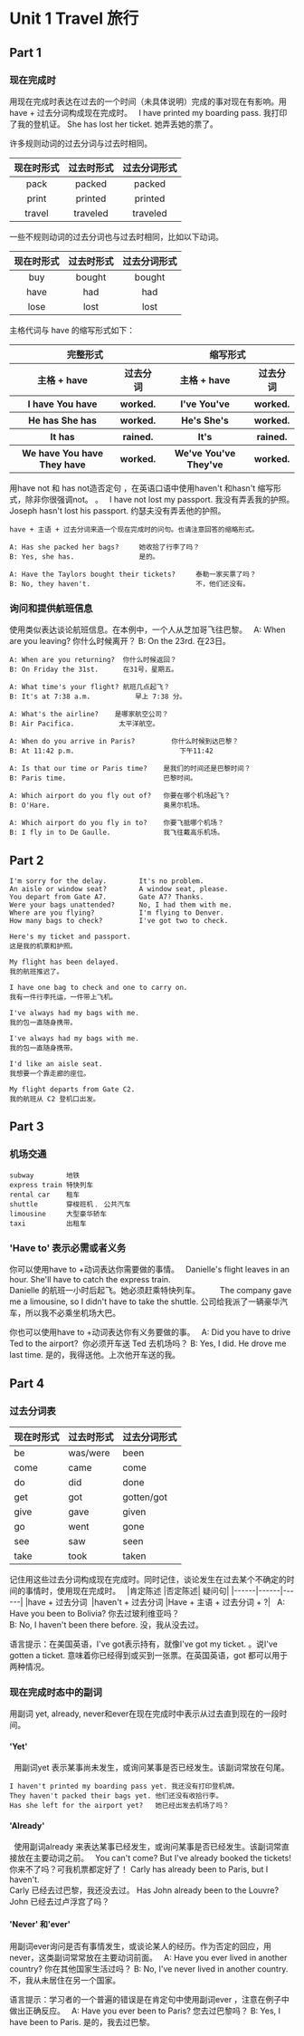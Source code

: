 # Unit 1 Travel 旅行

## Part 1  

### 现在完成时  
用现在完成时表达在过去的一个时间（未具体说明）完成的事对现在有影响。用have + 过去分词构成现在完成时。
 
    I have printed my boarding pass.	我打印了我的登机证。
    She has lost her ticket.	她弄丢她的票了。

许多规则动词的过去分词与过去时相同。

|现在时形式|过去时形式|过去分词形式
|:------:|:------:|:------:|
|pack|packed|packed|
|print|printed|printed|
|travel|traveled|traveled|

一些不规则动词的过去分词也与过去时相同，比如以下动词。   

|现在时形式|过去时形式|过去分词形式|
|:------:|:------:|:------:|
|buy|bought|bought|
|have|had|had|
|lose|lost|lost|

主格代词与 have 的缩写形式如下：

<table>
  <tr align="center">
    <th colspan="2">完整形式</th>
    <th colspan="2">缩写形式</th>
  </tr>
  <tr>
    <th>主格 + have</th>
    <th>过去分词</th>
    <th>主格 + have</th>
    <th>过去分词</th>
  </tr>
  <tr>
    <th>I have  
    You have</th>
    <th>worked.</th>
    <th>I've  
    You've</th>
    <th>worked.</th>
  </tr>
  <tr>
    <th>He has  
    She has</th>
    <th>worked.</th>
    <th>He's  
    She's</th>
    <th>worked.</th>
  </tr>
  <tr>
    <th>It has</th>
    <th>rained.</th>
    <th>It's</th>
    <th>rained.</th>
  </tr>
  <tr>
    <th>We have  
    You have  
    They have</th>
    <th>worked.</th>
    <th>We've  
    You've  
    They've</th>
    <th>worked.</th>
  </tr>
</table>

用have not 和 has not造否定句 ，在英语口语中使用haven't 和hasn't 缩写形式，除非你很强调not。
。
 
    I have not lost my passport.	我没有弄丢我的护照。
    Joseph hasn't lost his passport.	约瑟夫没有弄丢他的护照。

    have + 主语 + 过去分词来造一个现在完成时的问句。也请注意回答的缩略形式。
     
    A: Has she packed her bags?     她收拾了行李了吗？
    B: Yes, she has.                是的。
     	 	 
    A: Have the Taylors bought their tickets?     泰勒一家买票了吗？
    B: No, they haven't.                          不，他们还没有。


### 询问和提供航班信息

使用类似表达谈论航班信息。在本例中，一个人从芝加哥飞往巴黎。
 
    A: When are you leaving?    你什么时候离开？
    B: On the 23rd.             在23日。

    A: When are you returning?  你什么时候返回？
    B: On Friday the 31st.      在31号，星期五。
     	 	 
    A: What time's your flight? 航班几点起飞？
    B: It's at 7:38 a.m.	       早上 7:38 分。
	 	 
    A: What's the airline?    是哪家航空公司？
    B: Air Pacifica.	       太平洋航空。

    A: When do you arrive in Paris?         你什么时候到达巴黎？
    B: At 11:42 p.m.	                      下午11:42

    A: Is that our time or Paris time?    是我们的时间还是巴黎时间？
    B: Paris time.	                      巴黎时间。
     	 	 
    A: Which airport do you fly out of?   你要在哪个机场起飞？
    B: O'Hare.	                          奥黑尔机场。

    A: Which airport do you fly in to?    你要飞抵哪个机场？
    B: I fly in to De Gaulle.             我飞往戴高乐机场。

## Part 2

    I'm sorry for the delay.		It's no problem.
    An aisle or window seat?		A window seat, please.
    You depart from Gate A7.		Gate A7? Thanks.
    Were your bags unattended?		No, I had them with me.
    Where are you flying?			I'm flying to Denver.
    How many bags to check?			I've got two to check.

    Here's my ticket and passport.
    这是我的机票和护照。

    My flight has been delayed.
    我的航班推迟了。

    I have one bag to check and one to carry on.
    我有一件行李托运，一件带上飞机。

    I've always had my bags with me.
    我的包一直随身携带。

    I've always had my bags with me.
    我的包一直随身携带。

    I'd like an aisle seat.
    我想要一个靠走廊的座位。

    My flight departs from Gate C2.
    我的航班从 C2 登机口出发。


## Part 3

### 机场交通
    subway        地铁
    express train 特快列车
    rental car    租车
    shuttle       穿梭班机﹑ 公共汽车
    limousine     大型豪华轿车
    taxi          出租车

### 'Have to' 表示必需或者义务

你可以使用have to +动词表达你需要做的事情。
 
    Danielle's flight leaves in an hour. She'll have to catch the express train.	 
    Danielle 的航班一小时后起飞。她必须赶乘特快列车。     	 
     	 
    The company gave me a limousine, so I didn't have to take the shuttle.
    公司给我派了一辆豪华汽车，所以我不必乘坐机场大巴。
     	 

你也可以使用have to +动词表达你有义务要做的事。
 
    A: Did you have to drive Ted to the airport?    你必须开车送 Ted 去机场吗？
    B: Yes, I did. He drove me last time.	       是的，我得送他。上次他开车送的我。


## Part 4

### 过去分词表
|现在时形式|过去时形式|过去分词形式|
|------|------|------|
|be|was/were|been|
|come|came|come|
|do|did|done|
|get|got|gotten/got|
|give|gave|given|
|go|went|gone|
|see|saw|seen|
|take|took|taken|

记住用这些过去分词构成现在完成时。同时记住，谈论发生在过去某个不确定的时间的事情时，使用现在完成时。
 
|肯定陈述	|否定陈述|	疑问句|
|------|------|------|
|have + 过去分词 	|haven't + 过去分词	|Have + 主语 + 过去分词 + ?|
 
    A: Have you been to Bolivia?    你去过玻利维亚吗？  
    B: No, I haven't been there before.	    没，我从没去过。

语言提示：在美国英语，I've got表示持有，就像I've got my ticket. 。说I've gotten a ticket. 意味着你已经得到或买到一张票。在英国英语，got 都可以用于两种情况。


### 现在完成时态中的副词
用副词 yet, already, never和ever在现在完成时中表示从过去直到现在的一段时间。
 
#### 'Yet'
 
用副词yet 表示某事尚未发生，或询问某事是否已经发生。该副词常放在句尾。   

    I haven't printed my boarding pass yet.	我还没有打印登机牌。  
    They haven't packed their bags yet.	他们还没有收拾行李。  
    Has she left for the airport yet?	她已经出发去机场了吗？
#### 'Already'
 
使用副词already 来表达某事已经发生，或询问某事是否已经发生。该副词常直接放在主要动词之前。
 
    You can't come? But I've already booked the tickets!
    你来不了吗？可我机票都定好了！
    Carly has already been to Paris, but I haven't.	 
    Carly 已经去过巴黎，我还没去过。
    Has John already been to the Louvre?
    John 已经去过卢浮宫了吗？

#### 'Never' 和'ever'

用副词ever询问是否有事情发生，或谈论某人的经历。作为否定的回应，用never，这类副词常常放在主要动词前面。
 
    A: Have you ever lived in another country?  你在其他国家生活过吗？
    B: No, I've never lived in another country.	 不，我从未居住在另一个国家。


语言提示：学习者的一个普遍的错误是在肯定句中使用副词ever ，注意在例子中做出正确反应。
 
    A: Have you ever been to Paris?  您去过巴黎吗？
    B: Yes, I have been to Paris.	   是的，我去过巴黎。
